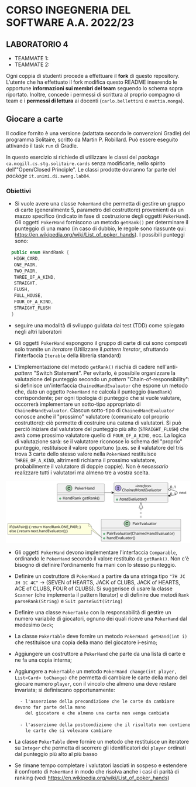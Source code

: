# CORSO INGEGNERIA DEL SOFTWARE A.A. 2022/23

## LABORATORIO 4

* TEAMMATE 1: <Cognome> <Nome> <matricola> 
* TEAMMATE 2: <Cognome> <Nome> <matricola>

Ogni coppia di studenti procede a effettuare il **fork** di questo repository.
L'utente che ha effettuato il fork modifica questo README inserendo le opportune **informazioni sui
membri del team** seguendo lo schema sopra riportato.
Inoltre, concede i permessi di scrittura al proprio compagno di team e i **permessi di lettura** ai
docenti (`carlo.bellettini` e `mattia.monga`).


## Giocare a carte

Il codice fornito è una versione (adattata secondo le convenzioni Gradle) del
programma Solitaire, scritto da Martin P. Robillard. Può essere eseguito
attivando il task `run` di Gradle.

In questo esercizio si richiede di utilizzare le classi del *package*
`ca.mcgill.cs.stg.solitaire.cards` senza modificarle, nello spirito
dell'"Open/Closed Principle". Le classi prodotte dovranno far parte del
*package* `it.unimi.di.sweng.lab04`.

### Obiettivi

- Si vuole avere una classe `PokerHand` che permetta di gestire un gruppo di
  carte (generalmente 5, parametro del costruttore) provenienti da un mazzo
  specifico (indicato in fase di costruzione degli oggetti `PokerHand`). Gli
  oggetti `PokerHand` forniscono un metodo `getRank()` per determinare il
  punteggio di una mano (in caso di dubbio, le regole sono riassunte qui:
  https://en.wikipedia.org/wiki/List_of_poker_hands). I possibili punteggi sono:

```java
  public enum HandRank {
   HIGH_CARD,
   ONE_PAIR,
   TWO_PAIR,
   THREE_OF_A_KIND,
   STRAIGHT,
   FLUSH,
   FULL_HOUSE,
   FOUR_OF_A_KIND,
   STRAIGHT_FLUSH
  }
```

- seguire una modalità di sviluppo guidata dai test (TDD) come spiegato negli altri laboratori

- Gli oggetti `PokerHand` espongono il gruppo di carte di cui sono composti solo
  tramite un *iteratore* (Utilizzare il *pattern Iterator*, sfruttando l'interfaccia `Iterable` della
  libreria standard)
  
- L'implementazione del metodo `getRank()` rischia di cadere nell'anti-*pattern*
  "Switch Statement". Per evitarlo, è
  possibile organizzare la valutazione del punteggio secondo un *pattern*
  "Chain-of-responsibility": si definisce un'interfaccia `ChainedHandEvaluator`
  che espone un metodo che, dato un oggetto `PokerHand` ne calcola il punteggio
  (`HandRank`) corrispondente; per ogni tipologia di punteggio che si vuole
  valutare, occorrerà implementare un sotto-tipo appropriato di
  `ChainedHandEvaluator`. Ciascun sotto-tipo di `ChainedHandEvaluator` conosce
  anche il "prossimo" valutatore (comunicato col proprio costruttore): ciò
  permette di costruire una catena di valutatori. Si può perciò iniziare dal
  valutatore del punteggio più alto (`STRAIGHT_FLUSH`) che avrà come prossimo
  valutatore quello di `FOUR_OF_A_KIND`, ecc. La logica di valutazione sarà: se
  il valutatore riconosce lo schema del "proprio" punteggio, restituisce il
  valore opportuno (p.es. se il valutatore del tris trova 3 carte dello stesso
  valore nella `PokerHand` restituisce `THREE_OF_A_KIND`, altrimenti richiama il
  prossimo valutatore, probabilmente il valutatore di doppie coppie). Non è
  _necessario_ realizzare tutti i valutatori ma almeno tre a vostra scelta.
  
![](PokerHandChain.svg)

- Gli oggetti `PokerHand` devono implementare l'interfaccia `Comparable`,
  ordinando le `PokerHand` secondo il valore restituito da `getRank()`. Non c'è
  bisogno di definire l'ordinamento fra mani con lo stesso punteggio.

- Definire un costruttore di `PokerHand` a partire da una stringa tipo 
  `"7H JC JH 1C 4C"` -> (SEVEN of HEARTS, JACK of CLUBS, JACK of HEARTS, ACE of CLUBS,
  FOUR of CLUBS). Si suggerisce di usare la classe `Scanner` (che implementa il
  pattern Iterator) e di definire due metodi `Rank parseRank(String)` e 
  `Suit parseSuit(String)`
  
- Definire una classe `PokerTable` con la responsabilità di gestire un numero
  variabile di giocatori, ognuno dei quali riceve una `PokerHand` dal medesimo
  `Deck`;

- La classe `PokerTable` deve fornire un metodo `PokerHand getHand(int i)` che 
  restituisce una copia della mano del giocatore i-esimo;
  
- Aggiungere un costruttore a `PokerHand` che parte da una lista di carte e ne fa una copia interna;

- Aggiungere a `PokerTable` un metodo `PokerHand change(int player, List<Card> toChange)` 
  che permetta di cambiare le carte della mano del giocare numero
  `player`, con il vincolo che almeno una deve restare invariata; si
  definiscano opportunamente:

        - l'asserzione della precondizione che le carte da cambiare devono far parte della mano 
          del giocatore e che almeno una carta non venga cambiata
        
        - l'asserzione della postcondizione che il risultato non contiene 
          le carte che si volevano cambiare

- La classe `PokerTable` deve fornire un metodo che restituisce un iteratore su
  `Integer` che permetta di scorrere gli identificatori dei `player`
  ordinati dal punteggio più alto al più basso
  
- Se rimane tempo completare i valutatori lasciati in sospeso e estendere
  il confronto di `PokerHand` in modo che risolva anche i casi di parità di
  ranking (vedi https://en.wikipedia.org/wiki/List_of_poker_hands)
